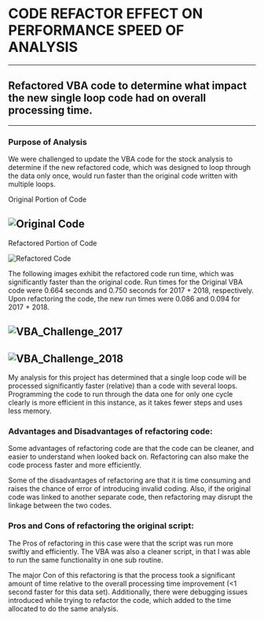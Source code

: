 # CODE REFACTOR EFFECT ON PERFORMANCE SPEED OF ANALYSIS

---
## Refactored VBA code to determine what impact the new single loop code had on overall processing time.
---

### Purpose of Analysis
We were challenged to update the VBA code for the stock analysis to determine if the new refactored code, which was designed to loop through the data only once, would run faster than the original code written with multiple loops.

Original Portion of Code

![Original Code](https://user-images.githubusercontent.com/71041680/108607805-a1162500-7390-11eb-8ab0-d3fb4c514a34.PNG)
---
Refactored Portion of Code

![Refactored Code](https://user-images.githubusercontent.com/71041680/108607824-bc813000-7390-11eb-8f32-f9ff0987afc4.PNG)


The following images exhibit the refactored code run time, which was significantly faster than the original code.  Run times for the Original VBA code were 0.664 seconds and 0.750 seconds for 2017 + 2018, respectively.  Upon refactoring the code, the new run times were 0.086 and 0.094 for 2017 + 2018.

![VBA_Challenge_2017](https://user-images.githubusercontent.com/71041680/108610364-29052a80-73a3-11eb-9fcf-89b23cca22f9.png)
---
![VBA_Challenge_2018](https://user-images.githubusercontent.com/71041680/108610371-31f5fc00-73a3-11eb-821d-397771ed1c3e.png)
---

My analysis for this project has determined that a single loop code will be processed significantly faster (relative) than a code with several loops.  Programming the code to run through the data one for only one cycle clearly is more efficient in this instance, as it takes fewer steps and uses less memory.


### Advantages and Disadvantages of refactoring code:  
Some advantages of refactoring code are that the code can be cleaner, and easier to understand when looked back on.  Refactoring can also make the code process faster and more efficiently.  

Some of the disadvantages of refactoring are that it is time consuming and raises the chance of error of introducing invalid coding.  Also, if the original code was linked to another separate code, then refactoring may disrupt the linkage between the two codes.  


### Pros and Cons of refactoring the original script:
The Pros of refactoring in this case were that the script was run more swiftly and efficiently.  The VBA was also a cleaner script, in that I was able to run the same functionality in one sub routine. 

The major Con of this refactoring is that the process took a significant amount of time relative to the overall processing time improvement (<1 second faster for this data set).  Additionally, there were debugging issues introduced while trying to refactor the code, which added to the time allocated to do the same analysis.






